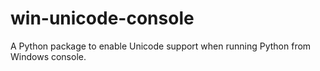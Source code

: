 win-unicode-console
===================

A Python package to enable Unicode support when running Python from Windows console.
